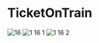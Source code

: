 # TicketOnTrain
 
![16](https://user-images.githubusercontent.com/123800500/230934096-bf2a2a22-b3fa-4a8a-83d9-abc52e09a900.JPG)
![1 16 1](https://user-images.githubusercontent.com/123800500/230934114-2d81fa25-627c-4459-b097-c8e0a1d4f60e.JPG)
![1 16 2](https://user-images.githubusercontent.com/123800500/230934125-9772a925-66cf-49c1-8411-62a35887225b.JPG)
